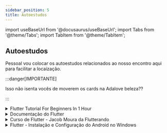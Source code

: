 ```yaml
---
sidebar_position: 5
title: Autoestudos
---
```


import useBaseUrl from '@docusaurus/useBaseUrl';
import Tabs from '@theme/Tabs';
import TabItem from '@theme/TabItem';

## Autoestudos

Pessoal vou colocar os autoestudos relacionados ao nosso encontro aqui para facilitar a locaização.

:::danger[IMPORTANTE]

Isso não isenta vocês de moverem os cards na Adalove beleza??

:::

<details> 
        <summary mdxType="summary">	Flutter Tutorial For Beginners In 1 Hour</summary>

        - https://www.youtube.com/watch?v=C-fKAzdTrLU
</details> 

	 
<details> 
        <summary mdxType="summary">	Documentação do Flutter</summary>

        - https://docs.flutter.dev/
</details> 

<details> 
        <summary mdxType="summary">	Curso de Flutter - Jacob Moura da Flutterando</summary>

        - https://www.youtube.com/watch?v=XeUiJJN0vsE&list=PLlBnICoI-g-d-J57QIz6Tx5xtUDGQdBFB
</details> 

<details> 
        <summary mdxType="summary">	Flutter - Instalação e Configuração do Android no Windows</summary>

        - https://balta.io/blog/flutter-instalacao-configuracao-android-windows
</details> 	


